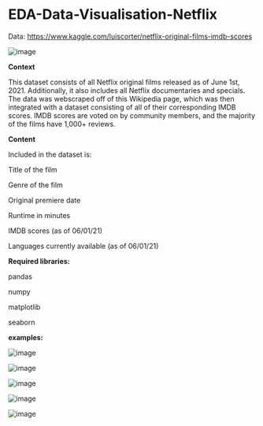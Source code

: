 # EDA-Data-Visualisation-Netflix

Data: https://www.kaggle.com/luiscorter/netflix-original-films-imdb-scores

![image](https://user-images.githubusercontent.com/79157909/138552616-04583b3b-7188-47c5-a305-b26ac56c0e97.png)

**Context**

This dataset consists of all Netflix original films released as of June 1st, 2021. Additionally, it also includes all Netflix documentaries and specials. The data was webscraped off of this Wikipedia page, which was then integrated with a dataset consisting of all of their corresponding IMDB scores. IMDB scores are voted on by community members, and the majority of the films have 1,000+ reviews.

**Content**

Included in the dataset is:

Title of the film

Genre of the film

Original premiere date

Runtime in minutes

IMDB scores (as of 06/01/21)

Languages currently available (as of 06/01/21)


**Required libraries:**

pandas

numpy

matplotlib

seaborn

**examples:**

![image](https://user-images.githubusercontent.com/79157909/138552717-333feea4-0b4f-40e2-8d99-7a8303175db4.png)

![image](https://user-images.githubusercontent.com/79157909/138552720-5c5732b5-c451-4331-bd89-06aabe60adb9.png)

![image](https://user-images.githubusercontent.com/79157909/138552733-da491996-7742-44e8-acd8-93d0fc44bd7a.png)

![image](https://user-images.githubusercontent.com/79157909/138552759-064a631d-9136-42e4-a893-d97eb6777397.png)

![image](https://user-images.githubusercontent.com/79157909/138552772-55f8b88b-d37f-417c-869e-e593aba3f208.png)

